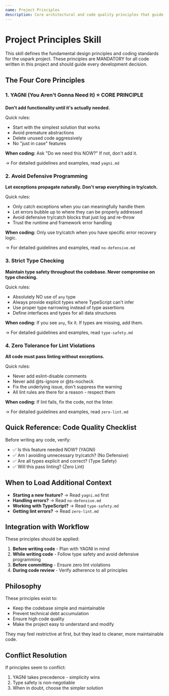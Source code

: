```yaml
---
name: Project Principles
description: Core architectural and code quality principles that guide all development decisions in the uspark project
---
```


# Project Principles Skill

This skill defines the fundamental design principles and coding standards for the uspark project. These principles are MANDATORY for all code written in this project and should guide every development decision.

## The Four Core Principles

### 1. YAGNI (You Aren't Gonna Need It) ⭐ CORE PRINCIPLE

**Don't add functionality until it's actually needed.**

Quick rules:
- Start with the simplest solution that works
- Avoid premature abstractions
- Delete unused code aggressively
- No "just in case" features

**When coding:** Ask "Do we need this NOW?" If not, don't add it.

→ For detailed guidelines and examples, read `yagni.md`

### 2. Avoid Defensive Programming

**Let exceptions propagate naturally. Don't wrap everything in try/catch.**

Quick rules:
- Only catch exceptions when you can meaningfully handle them
- Let errors bubble up to where they can be properly addressed
- Avoid defensive try/catch blocks that just log and re-throw
- Trust the runtime and framework error handling

**When coding:** Only use try/catch when you have specific error recovery logic.

→ For detailed guidelines and examples, read `no-defensive.md`

### 3. Strict Type Checking

**Maintain type safety throughout the codebase. Never compromise on type checking.**

Quick rules:
- Absolutely NO use of `any` type
- Always provide explicit types where TypeScript can't infer
- Use proper type narrowing instead of type assertions
- Define interfaces and types for all data structures

**When coding:** If you see `any`, fix it. If types are missing, add them.

→ For detailed guidelines and examples, read `type-safety.md`

### 4. Zero Tolerance for Lint Violations

**All code must pass linting without exceptions.**

Quick rules:
- Never add eslint-disable comments
- Never add @ts-ignore or @ts-nocheck
- Fix the underlying issue, don't suppress the warning
- All lint rules are there for a reason - respect them

**When coding:** If lint fails, fix the code, not the linter.

→ For detailed guidelines and examples, read `zero-lint.md`

## Quick Reference: Code Quality Checklist

Before writing any code, verify:
- ✅ Is this feature needed NOW? (YAGNI)
- ✅ Am I avoiding unnecessary try/catch? (No Defensive)
- ✅ Are all types explicit and correct? (Type Safety)
- ✅ Will this pass linting? (Zero Lint)

## When to Load Additional Context

- **Starting a new feature?** → Read `yagni.md` first
- **Handling errors?** → Read `no-defensive.md`
- **Working with TypeScript?** → Read `type-safety.md`
- **Getting lint errors?** → Read `zero-lint.md`

## Integration with Workflow

These principles should be applied:
1. **Before writing code** - Plan with YAGNI in mind
2. **While writing code** - Follow type safety and avoid defensive programming
3. **Before committing** - Ensure zero lint violations
4. **During code review** - Verify adherence to all principles

## Philosophy

These principles exist to:
- Keep the codebase simple and maintainable
- Prevent technical debt accumulation
- Ensure high code quality
- Make the project easy to understand and modify

They may feel restrictive at first, but they lead to cleaner, more maintainable code.

## Conflict Resolution

If principles seem to conflict:
1. YAGNI takes precedence - simplicity wins
2. Type safety is non-negotiable
3. When in doubt, choose the simpler solution
